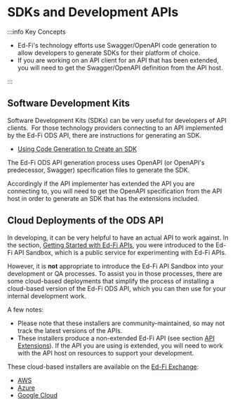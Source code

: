 # SDKs and Development APIs

:::info Key Concepts

* Ed-Fi's technology efforts use Swagger/OpenAPI code generation to allow developers to generate SDKs for their platform of choice.
* If you are working on an API client for an API that has been extended, you will need to get the Swagger/OpenAPI definition from the API host.

:::

## Software Development Kits

Software Development Kits (SDKs) can be very useful for developers of API clients.  For those technology providers connecting to an API implemented by the Ed-Fi ODS API, there are instructions for generating an SDK.

* [Using Code Generation to Create an SDK](/reference/ods-api/client-developers-guide/using-code-generation-to-create-an-sdk)

The Ed-Fi ODS API generation process uses OpenAPI (or OpenAPI's predecessor, Swagger) specification files to generate the SDK.

Accordingly if the API implementer has extended the API you are connecting to, you will need to get the OpenAPI specification from the API host in order to generate an SDK that has the extensions included.

## Cloud Deployments of the ODS API

In developing, it can be very helpful to have an actual API to work against. In the section, [Getting Started with Ed-Fi APIs](../technology-providers-implementation/getting-started-with-apis/readme.md), you were introduced to the Ed-Fi API Sandbox, which is a public service for experimenting with Ed-Fi APIs.

However, it is **not** appropriate to introduce the Ed-Fi API Sandbox into your development or QA processes. To assist you in those processes, there are some cloud-based deployments that simplify the process of installing a cloud-based version of the Ed-Fi ODS API, which you can then use for your internal development work.

A few notes:

* Please note that these installers are community-maintained, so may not track the latest versions of the APIs.
* These installers produce a non-extended Ed-Fi API (see section [API Extensions](../../provider-playbook/technology-providers-implementation/ed-fi-api-fundamentals/api-extensions.md)). If the API you are using is extended, you will need to work with the API host on resources to support your development.

These cloud-based installers are available on the [Ed-Fi Exchange](https://exchange.ed-fi.org/):

* [AWS](https://edfi.atlassian.net/wiki/pages/viewpage.action?pageId=22492394)
* [Azure](https://edfi.atlassian.net/wiki/pages/viewpage.action?pageId=22487832)
* [Google Cloud](https://edfi.atlassian.net/wiki/display/EXCHANGE/How+To%3A+Run+Ed-Fi+on+Google+Cloud)
